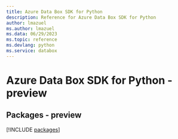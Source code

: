 ```yaml
---
title: Azure Data Box SDK for Python
description: Reference for Azure Data Box SDK for Python
author: lmazuel
ms.author: lmazuel
ms.data: 06/29/2023
ms.topic: reference
ms.devlang: python
ms.service: databox
---
```

# Azure Data Box SDK for Python - preview
## Packages - preview
[!INCLUDE [packages](data-box-index.md)]